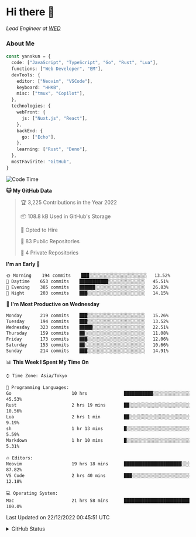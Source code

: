 # Hi there&nbsp;:wave:

_Lead Engineer at [WED](https://github.com/wedinc)_

### About Me

```ts
const yanskun = {
  code: ["JavaScript", "TypeScript", "Go", "Rust", "Lua"],
  functions: ["Web Developer", "EM"],
  devTools: {
    editor: ["Neovim", "VSCode"],
    keyboard: "HHKB",
    misc: ["tmux", "Copilot"],
  },
  technologies: {
    webFront: {
      js: ["Nuxt.js", "React"],
    },
    backEnd: {
      go: ["Echo"],
    },
    learning: ["Rust", "Deno"],
  },
  mostFavirite: "GitHub",
}
```

<!--START_SECTION:waka-->
![Code Time](http://img.shields.io/badge/Code%20Time-42%20hrs%2025%20mins-blue)

**🐱 My GitHub Data** 

> 🏆 3,225 Contributions in the Year 2022
 > 
> 📦 108.8 kB Used in GitHub's Storage 
 > 
> 💼 Opted to Hire
 > 
> 📜 83 Public Repositories 
 > 
> 🔑 4 Private Repositories  
 > 
**I'm an Early 🐤** 

```text
🌞 Morning    194 commits    ███░░░░░░░░░░░░░░░░░░░░░░   13.52% 
🌆 Daytime    653 commits    ███████████░░░░░░░░░░░░░░   45.51% 
🌃 Evening    385 commits    ██████░░░░░░░░░░░░░░░░░░░   26.83% 
🌙 Night      203 commits    ███░░░░░░░░░░░░░░░░░░░░░░   14.15%

```
📅 **I'm Most Productive on Wednesday** 

```text
Monday       219 commits    ███░░░░░░░░░░░░░░░░░░░░░░   15.26% 
Tuesday      194 commits    ███░░░░░░░░░░░░░░░░░░░░░░   13.52% 
Wednesday    323 commits    █████░░░░░░░░░░░░░░░░░░░░   22.51% 
Thursday     159 commits    ██░░░░░░░░░░░░░░░░░░░░░░░   11.08% 
Friday       173 commits    ███░░░░░░░░░░░░░░░░░░░░░░   12.06% 
Saturday     153 commits    ██░░░░░░░░░░░░░░░░░░░░░░░   10.66% 
Sunday       214 commits    ███░░░░░░░░░░░░░░░░░░░░░░   14.91%

```


📊 **This Week I Spent My Time On** 

```text
⌚︎ Time Zone: Asia/Tokyo

💬 Programming Languages: 
Go                       10 hrs              ███████████░░░░░░░░░░░░░░   45.53% 
Rust                     2 hrs 19 mins       ██░░░░░░░░░░░░░░░░░░░░░░░   10.56% 
Lua                      2 hrs 1 min         ██░░░░░░░░░░░░░░░░░░░░░░░   9.19% 
sh                       1 hr 13 mins        █░░░░░░░░░░░░░░░░░░░░░░░░   5.59% 
Markdown                 1 hr 10 mins        █░░░░░░░░░░░░░░░░░░░░░░░░   5.31%

🔥 Editors: 
Neovim                   19 hrs 18 mins      ██████████████████████░░░   87.82% 
VS Code                  2 hrs 40 mins       ███░░░░░░░░░░░░░░░░░░░░░░   12.18%

💻 Operating System: 
Mac                      21 hrs 58 mins      █████████████████████████   100.0%

```


 Last Updated on 22/12/2022 00:45:51 UTC
<!--END_SECTION:waka-->

<details>
<summary>GitHub Status</summary>
<picture>
  <source media="(prefers-color-scheme: dark)" srcset="https://raw.githubusercontent.com/yanskun/yanskun/master/profile-summary-card-output/nord_dark/0-profile-details.svg">
 <img src="https://raw.githubusercontent.com/yanskun/yanskun/master/profile-summary-card-output/default/0-profile-details.svg">
</picture>
<br>
<picture>
  <source media="(prefers-color-scheme: dark)" srcset="https://raw.githubusercontent.com/yanskun/yanskun/master/profile-summary-card-output/nord_dark/1-repos-per-language.svg">
 <img src="https://raw.githubusercontent.com/yanskun/yanskun/master/profile-summary-card-output/default/1-repos-per-language.svg">
</picture>
<picture>
  <source media="(prefers-color-scheme: dark)" srcset="https://raw.githubusercontent.com/yanskun/yanskun/master/profile-summary-card-output/nord_dark/2-most-commit-language.svg">
 <img src="https://raw.githubusercontent.com/yanskun/yanskun/master/profile-summary-card-output/default/2-most-commit-language.svg">
</picture>
<br>
<picture>
  <source media="(prefers-color-scheme: dark)" srcset="https://raw.githubusercontent.com/yanskun/yanskun/master/profile-summary-card-output/nord_dark/3-stats.svg">
 <img src="https://raw.githubusercontent.com/yanskun/yanskun/master/profile-summary-card-output/default/3-stats.svg">
</picture>
<picture>
  <source media="(prefers-color-scheme: dark)" srcset="https://raw.githubusercontent.com/yanskun/yanskun/master/profile-summary-card-output/nord_dark/4-productive-time.svg">
 <img src="https://raw.githubusercontent.com/yanskun/yanskun/master/profile-summary-card-output/default/4-productive-time.svg">
</picture>
</details>
